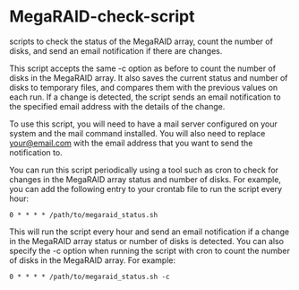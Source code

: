 # MegaRAID-check-script
scripts to check the status of the MegaRAID array, count the number of disks, and send an email notification if there are changes.

This script accepts the same -c option as before to count the number of disks in the MegaRAID array. It also saves the current status and number of disks to temporary files, and compares them with the previous values on each run. If a change is detected, the script sends an email notification to the specified email address with the details of the change.

To use this script, you will need to have a mail server configured on your system and the mail command installed. You will also need to replace your@email.com with the email address that you want to send the notification to.

You can run this script periodically using a tool such as cron to check for changes in the MegaRAID array status and number of disks. For example, you can add the following entry to your crontab file to run the script every hour:

```
0 * * * * /path/to/megaraid_status.sh
```

This will run the script every hour and send an email notification if a change in the MegaRAID array status or number of disks is detected. You can also specify the -c option when running the script with cron to count the number of disks in the MegaRAID array. For example:

```
0 * * * * /path/to/megaraid_status.sh -c
```
